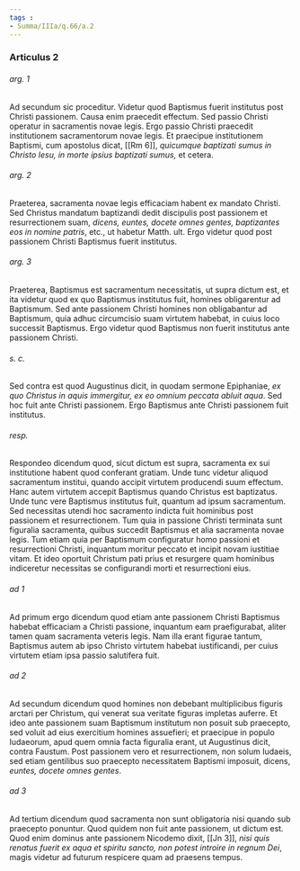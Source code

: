 ```yaml
---
tags : 
- Summa/IIIa/q.66/a.2
---
```


### Articulus 2

###### arg. 1
Ad secundum sic proceditur. Videtur quod Baptismus fuerit institutus post Christi passionem. Causa enim praecedit effectum. Sed passio Christi operatur in sacramentis novae legis. Ergo passio Christi praecedit institutionem sacramentorum novae legis. Et praecipue institutionem Baptismi, cum apostolus dicat, [[Rm 6]], *quicumque baptizati sumus in Christo Iesu, in morte ipsius baptizati sumus,* et cetera.

###### arg. 2
Praeterea, sacramenta novae legis efficaciam habent ex mandato Christi. Sed Christus mandatum baptizandi dedit discipulis post passionem et resurrectionem suam, *dicens, euntes, docete omnes gentes, baptizantes eos in nomine patris*, etc., ut habetur Matth. ult. Ergo videtur quod post passionem Christi Baptismus fuerit institutus.

###### arg. 3
Praeterea, Baptismus est sacramentum necessitatis, ut supra dictum est, et ita videtur quod ex quo Baptismus institutus fuit, homines obligarentur ad Baptismum. Sed ante passionem Christi homines non obligabantur ad Baptismum, quia adhuc circumcisio suam virtutem habebat, in cuius loco successit Baptismus. Ergo videtur quod Baptismus non fuerit institutus ante passionem Christi.

###### s. c.
Sed contra est quod Augustinus dicit, in quodam sermone Epiphaniae, *ex quo Christus in aquis immergitur, ex eo omnium peccata abluit aqua*. Sed hoc fuit ante Christi passionem. Ergo Baptismus ante Christi passionem fuit institutus.

###### resp.
Respondeo dicendum quod, sicut dictum est supra, sacramenta ex sui institutione habent quod conferant gratiam. Unde tunc videtur aliquod sacramentum institui, quando accipit virtutem producendi suum effectum. Hanc autem virtutem accepit Baptismus quando Christus est baptizatus. Unde tunc vere Baptismus institutus fuit, quantum ad ipsum sacramentum. Sed necessitas utendi hoc sacramento indicta fuit hominibus post passionem et resurrectionem. Tum quia in passione Christi terminata sunt figuralia sacramenta, quibus succedit Baptismus et alia sacramenta novae legis. Tum etiam quia per Baptismum configuratur homo passioni et resurrectioni Christi, inquantum moritur peccato et incipit novam iustitiae vitam. Et ideo oportuit Christum pati prius et resurgere quam hominibus indiceretur necessitas se configurandi morti et resurrectioni eius.

###### ad 1
Ad primum ergo dicendum quod etiam ante passionem Christi Baptismus habebat efficaciam a Christi passione, inquantum eam praefigurabat, aliter tamen quam sacramenta veteris legis. Nam illa erant figurae tantum, Baptismus autem ab ipso Christo virtutem habebat iustificandi, per cuius virtutem etiam ipsa passio salutifera fuit.

###### ad 2
Ad secundum dicendum quod homines non debebant multiplicibus figuris arctari per Christum, qui venerat sua veritate figuras impletas auferre. Et ideo ante passionem suam Baptismum institutum non posuit sub praecepto, sed voluit ad eius exercitium homines assuefieri; et praecipue in populo Iudaeorum, apud quem omnia facta figuralia erant, ut Augustinus dicit, contra Faustum. Post passionem vero et resurrectionem, non solum Iudaeis, sed etiam gentilibus suo praecepto necessitatem Baptismi imposuit, dicens, *euntes, docete omnes gentes*.

###### ad 3
Ad tertium dicendum quod sacramenta non sunt obligatoria nisi quando sub praecepto ponuntur. Quod quidem non fuit ante passionem, ut dictum est. Quod enim dominus ante passionem Nicodemo dixit, [[Jn 3]], *nisi quis renatus fuerit ex aqua et spiritu sancto, non potest introire in regnum Dei*, magis videtur ad futurum respicere quam ad praesens tempus.

